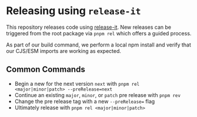 # Releasing using `release-it`

This repository releases code using [release-it](https://github.com/release-it/release-it). New releases can be triggered from the root package via `pnpm rel` which offers a guided process.

As part of our build command, we perform a local npm install and verify that our CJS/ESM imports are working as expected.

## Common Commands

- Begin a new for the next version `next` with `pnpm rel <major|minor|patch> --preRelease=next`
- Continue an existing `major`, `minor`, or `patch` pre release with `pnpm rev`
- Change the pre release tag with a new `--preRelease=` flag
- Ultimately release with `pnpm rel <major|minor|patch>`
